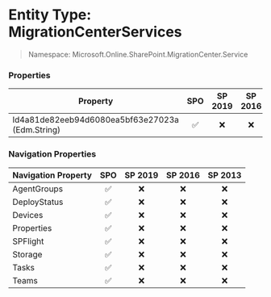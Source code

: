 # Entity Type: MigrationCenterServices

> Namespace: Microsoft.Online.SharePoint.MigrationCenter.Service

### Properties

Property | SPO | SP 2019 | SP 2016 | SP 2013
----------|:---:|:-------:|:-------:|:-------:
Id4a81de82eeb94d6080ea5bf63e27023a (Edm.String) | ✅ | ❌ | ❌ | ❌

### Navigation Properties

Navigation Property | SPO | SP 2019 | SP 2016 | SP 2013
----------|:---:|:-------:|:-------:|:-------:
AgentGroups | ✅ | ❌ | ❌ | ❌
DeployStatus | ✅ | ❌ | ❌ | ❌
Devices | ✅ | ❌ | ❌ | ❌
Properties | ✅ | ❌ | ❌ | ❌
SPFlight | ✅ | ❌ | ❌ | ❌
Storage | ✅ | ❌ | ❌ | ❌
Tasks | ✅ | ❌ | ❌ | ❌
Teams | ✅ | ❌ | ❌ | ❌